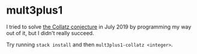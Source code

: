 # mult3plus1

I tried to solve [the Collatz
conjecture](https://en.wikipedia.org/wiki/Collatz_conjecture) in July
2019 by programming my way out of it, but I didn't really succeed.

Try running `stack install` and then `mult3plus1-collatz <integer>`.

